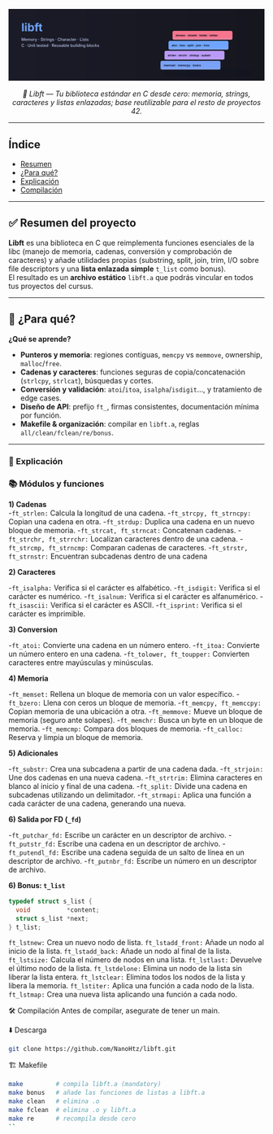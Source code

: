 <!-- ===================== BANNER ===================== -->
<p align="center">
  <img src="https://raw.githubusercontent.com/NanoHtz/Assets/main/libft/banner.svg" alt="Libft banner">
</p>

<p align="center"><i>🧱 Libft — Tu biblioteca estándar en C desde cero: memoria, strings, caracteres y listas enlazadas; base reutilizable para el resto de proyectos 42.</i></p>

---

## Índice
- [Resumen](#resumen)
- [¿Para qué?](#para-que)
- [Explicación](#explicacion)
- [Compilación](#compilacion)

---
<a id="resumen"></a>
## ✅ Resumen del proyecto<br>

**Libft** es una biblioteca en C que reimplementa funciones esenciales de la libc (manejo de memoria, cadenas, conversión y comprobación de caracteres) y añade utilidades propias (substring, split, join, trim, I/O sobre file descriptors y una **lista enlazada simple** `t_list` como bonus).  
El resultado es un **archivo estático** `libft.a` que podrás vincular en todos tus proyectos del cursus.

---

<a id="para-que"></a>
## 🧩 ¿Para qué?

**¿Qué se aprende?**
- **Punteros y memoria**: regiones contiguas, `memcpy` vs `memmove`, ownership, `malloc`/`free`.
- **Cadenas y caracteres**: funciones seguras de copia/concatenación (`strlcpy`, `strlcat`), búsquedas y cortes.
- **Conversión y validación**: `atoi`/`itoa`, `isalpha`/`isdigit`…, y tratamiento de edge cases.
- **Diseño de API**: prefijo `ft_`, firmas consistentes, documentación mínima por función.
- **Makefile & organización**: compilar en `libft.a`, reglas `all/clean/fclean/re/bonus`.

---

<a id="explicacion"></a>
  <summary><h3>📝 Explicación</h3></summary>

### 📚 Módulos y funciones

**1) Cadenas**
<br>
-`ft_strlen:` Calcula la longitud de una cadena.
-`ft_strcpy, ft_strncpy:` Copian una cadena en otra.
-`ft_strdup:` Duplica una cadena en un nuevo bloque de memoria.
-`ft_strcat, ft_strncat:` Concatenan cadenas.
-`ft_strchr, ft_strrchr:` Localizan caracteres dentro de una cadena.
-`ft_strcmp, ft_strncmp:` Comparan cadenas de caracteres.
-`ft_strstr, ft_strnstr:` Encuentran subcadenas dentro de una cadena

**2) Caracteres**

-`ft_isalpha:` Verifica si el carácter es alfabético.
-`ft_isdigit:` Verifica si el carácter es numérico.
-`ft_isalnum:` Verifica si el carácter es alfanumérico.
-`ft_isascii:` Verifica si el carácter es ASCII.
-`ft_isprint:` Verifica si el carácter es imprimible.

**3) Conversion**

-`ft_atoi:` Convierte una cadena en un número entero.
-`ft_itoa:` Convierte un número entero en una cadena.
-`ft_tolower, ft_toupper:` Convierten caracteres entre mayúsculas y minúsculas.

**4) Memoria**

-`ft_memset:` Rellena un bloque de memoria con un valor específico.
-`ft_bzero:` Llena con ceros un bloque de memoria.
-`ft_memcpy, ft_memccpy:` Copian memoria de una ubicación a otra.
-`ft_memmove:` Mueve un bloque de memoria (seguro ante solapes).
-`ft_memchr:` Busca un byte en un bloque de memoria.
-`ft_memcmp:` Compara dos bloques de memoria.
-`ft_calloc:` Reserva y limpia un bloque de memoria.

**5) Adicionales**

-`ft_substr:` Crea una subcadena a partir de una cadena dada.
-`ft_strjoin:` Une dos cadenas en una nueva cadena.
-`ft_strtrim:` Elimina caracteres en blanco al inicio y final de una cadena.
-`ft_split:` Divide una cadena en subcadenas utilizando un delimitador.
-`ft_strmapi:` Aplica una función a cada carácter de una cadena, generando una nueva.

**6) Salida por FD (`_fd`)**

-`ft_putchar_fd:` Escribe un carácter en un descriptor de archivo.
-`ft_putstr_fd:` Escribe una cadena en un descriptor de archivo.
-`ft_putendl_fd:` Escribe una cadena seguida de un salto de línea en un descriptor de archivo.
-`ft_putnbr_fd:` Escribe un número en un descriptor de archivo.

**6) Bonus: `t_list`**
```c
typedef struct s_list {
  void          *content;
  struct s_list *next;
} t_list;
```

`ft_lstnew:` Crea un nuevo nodo de lista.
`ft_lstadd_front:` Añade un nodo al inicio de la lista.
`ft_lstadd_back:` Añade un nodo al final de la lista.
`ft_lstsize:` Calcula el número de nodos en una lista.
`ft_lstlast:` Devuelve el último nodo de la lista.
`ft_lstdelone:` Elimina un nodo de la lista sin liberar la lista entera.
`ft_lstclear:` Elimina todos los nodos de la lista y libera la memoria.
`ft_lstiter:` Aplica una función a cada nodo de la lista.
`ft_lstmap:` Crea una nueva lista aplicando una función a cada nodo.

<a id="compilacion"></a>

🛠️ Compilación
Antes de compilar, asegurate de tener un main.

⬇️ Descarga
```bash
git clone https://github.com/NanoHtz/libft.git
```
🏗️ Makefile
```bash
make         # compila libft.a (mandatory)
make bonus   # añade las funciones de listas a libft.a
make clean   # elimina .o
make fclean  # elimina .o y libft.a
make re      # recompila desde cero
``
